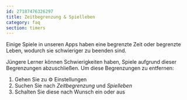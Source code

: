```yaml
---
id: 27187476326297
title: Zeitbegrenzung & Spielleben
category: faq
section: timers
---
```


Einige Spiele in unseren Apps haben eine begrenzte Zeit oder begrenzte Leben, wodurch sie schwieriger zu beenden sind.

Jüngere Lerner können Schwierigkeiten haben, Spiele aufgrund dieser Begrenzungen abzuschließen. Um diese Begrenzungen zu entfernen:

1. Gehen Sie zu ⚙️ Einstellungen  
2. Suchen Sie nach _Zeitbegrenzung_ und _Spielleben_
3. Schalten Sie diese nach Wunsch ein oder aus